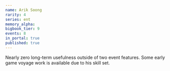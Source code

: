 ```yaml
---
name: Arik Soong
rarity: 4
series: ent
memory_alpha:
bigbook_tier: 9
events: 8
in_portal: true
published: true
---
```


Nearly zero long-term usefulness outside of two event features. Some early game voyage work is available due to his skill set.
